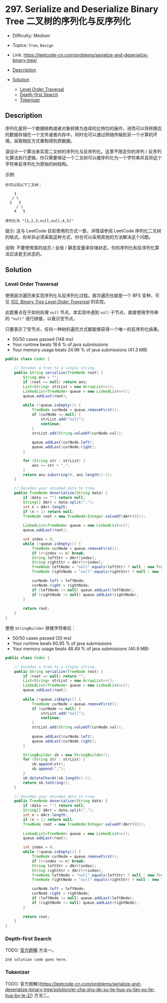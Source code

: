 <!-- omit in toc -->
# 297. Serialize and Deserialize Binary Tree 二叉树的序列化与反序列化

- Difficulty: Medium
- Topics: `Tree`, `Design`
- Link: https://leetcode-cn.com/problems/serialize-and-deserialize-binary-tree/

- [Description](#description)
- [Solution](#solution)
  - [Level Order Traversal](#level-order-traversal)
  - [Depth-first Search](#depth-first-search)
  - [Tokenizer](#tokenizer)

## Description

序列化是将一个数据结构或者对象转换为连续的比特位的操作，进而可以将转换后的数据存储在一个文件或者内存中，同时也可以通过网络传输到另一个计算机环境，采取相反方式重构得到原数据。

请设计一个算法来实现二叉树的序列化与反序列化。这里不限定你的序列 / 反序列化算法执行逻辑，你只需要保证一个二叉树可以被序列化为一个字符串并且将这个字符串反序列化为原始的树结构。

示例: 
```
你可以将以下二叉树：

    1
   / \
  2   3
     / \
    4   5

序列化为 "[1,2,3,null,null,4,5]"
```

提示: 这与 LeetCode 目前使用的方式一致，详情请参阅 LeetCode 序列化二叉树的格式。你并非必须采取这种方式，你也可以采用其他的方法解决这个问题。

说明: 不要使用类的成员 / 全局 / 静态变量来存储状态，你的序列化和反序列化算法应该是无状态的。

## Solution

### Level Order Traversal

使用层次遍历来实现序列化与反序列化过程。层次遍历也就是一个 BFS 变种，可见 *[102. Binary Tree Level Order Traversal](102.%20Binary%20Tree%20Level%20Order%20Traversal%20二叉树的层序遍历.md)* 的实现。

此题重点在于如何处理 `null` 节点。本实现中遇到 `null` 子节点，直接使用字符串的 `"null"` 进行拼接，以表示空节点。

只要表示了空节点，任何一种树的遍历方式都能够获得一个唯一的反序列化结果。

- 50/50 cases passed (148 ms)
- Your runtime beats 18.6 % of java submissions
- Your memory usage beats 24.96 % of java submissions (41.3 MB)

```java
public class Codec {

    // Encodes a tree to a single string.
    public String serialize(TreeNode root) {
        String ans = "";
        if (root == null) return ans;
        List<String> strList = new ArrayList<>();
        LinkedList<TreeNode> queue = new LinkedList<>();
        queue.addLast(root);
        
        while (!queue.isEmpty()) {
            TreeNode curNode = queue.removeFirst();
            if (curNode == null) {
                strList.add("null");
                continue;
            }
            strList.add(String.valueOf(curNode.val));
            
            queue.addLast(curNode.left);
            queue.addLast(curNode.right);
        }

        for (String str : strList) {
            ans += str + ",";
        }
        return ans.substring(0, ans.length()-1);
    }

    // Decodes your encoded data to tree.
    public TreeNode deserialize(String data) {
        if (data == "") return null;
        String[] dArr = data.split(",");
        int n = dArr.length;
        if (n < 1) return null;
        TreeNode root = new TreeNode(Integer.valueOf(dArr[0]));
        
        LinkedList<TreeNode> queue = new LinkedList<>();
        queue.addLast(root);

        int index = 0;
        while (!queue.isEmpty()) {
            TreeNode curNode = queue.removeFirst();
            if (++index >= n) break;
            String leftStr = dArr[index];
            String rightStr = dArr[++index];
            TreeNode leftNode = "null".equals(leftStr) ? null : new TreeNode(Integer.valueOf(leftStr));
            TreeNode rightNode = "null".equals(rightStr) ? null : new TreeNode(Integer.valueOf(rightStr));

            curNode.left = leftNode;
            curNode.right = rightNode;
            if (leftNode != null) queue.addLast(leftNode);
            if (rightNode != null) queue.addLast(rightNode);
        }
        
        return root;
    }
}
```

使用 `StringBuilder` 拼接字符串后：

- 50/50 cases passed (20 ms)
- Your runtime beats 60.95 % of java submissions
- Your memory usage beats 48.49 % of java submissions (40.9 MB)

```java
public class Codec {

    // Encodes a tree to a single string.
    public String serialize(TreeNode root) {
        if (root == null) return "";
        List<String> strList = new ArrayList<>();
        LinkedList<TreeNode> queue = new LinkedList<>();
        queue.addLast(root);
        
        while (!queue.isEmpty()) {
            TreeNode curNode = queue.removeFirst();
            if (curNode == null) {
                strList.add("null");
                continue;
            }
            strList.add(String.valueOf(curNode.val));
            
            queue.addLast(curNode.left);
            queue.addLast(curNode.right);
        }

        StringBuilder sb = new StringBuilder();
        for (String str : strList) {
            sb.append(str);
            sb.append(",");
        }
        sb.deleteCharAt(sb.length()-1);
        return sb.toString();
    }

    // Decodes your encoded data to tree.
    public TreeNode deserialize(String data) {
        if (data == "") return null;
        String[] dArr = data.split(",");
        int n = dArr.length;
        if (n < 1) return null;
        TreeNode root = new TreeNode(Integer.valueOf(dArr[0]));
        
        LinkedList<TreeNode> queue = new LinkedList<>();
        queue.addLast(root);

        int index = 0;
        while (!queue.isEmpty()) {
            TreeNode curNode = queue.removeFirst();
            if (++index >= n) break;
            String leftStr = dArr[index];
            String rightStr = dArr[++index];
            TreeNode leftNode = "null".equals(leftStr) ? null : new TreeNode(Integer.valueOf(leftStr));
            TreeNode rightNode = "null".equals(rightStr) ? null : new TreeNode(Integer.valueOf(rightStr));

            curNode.left = leftNode;
            curNode.right = rightNode;
            if (leftNode != null) queue.addLast(leftNode);
            if (rightNode != null) queue.addLast(rightNode);
        }
        
        return root;
    }
}
```

### Depth-first Search

TODO: [官方题解](https://leetcode-cn.com/problems/serialize-and-deserialize-binary-tree/solution/er-cha-shu-de-xu-lie-hua-yu-fan-xu-lie-hua-by-le-2/) 方法一。

```lang
2nd solution code goes here.
```

### Tokenizer

TODO: 官方题解](https://leetcode-cn.com/problems/serialize-and-deserialize-binary-tree/solution/er-cha-shu-de-xu-lie-hua-yu-fan-xu-lie-hua-by-le-2/) 方法二。
